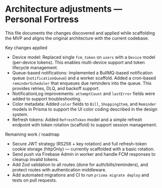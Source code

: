 # Architecture adjustments — Personal Fortress

This file documents the changes discovered and applied while scaffolding the MVP and aligns the original architecture with the current codebase.

Key changes applied

- Device model: Replaced single `fcm_token` on `users` with a `Device` model (per-device tokens). This enables multi-device support and token lifecycle management.
- Queue-based notifications: Implemented a BullMQ-based notification queue (`notificationQueue`) and a worker scaffold. Added a cron-based `reminderScheduler` that enqueues due reminders into the queue. This provides retries, DLQ, and backoff support.
- NotificationLog improvements: `attemptCount` and `lastError` fields were added to support troubleshooting.
- Color metadata: Added `color` fields to `Bill`, `ShoppingItem`, and `Reminder` models in Prisma to support the UI color coding described in the design system.
- Refresh tokens: Added `RefreshToken` model and a simple refresh endpoint with token rotation (scaffold) to support session management.

Remaining work / roadmap

- Secure JWT strategy (RS256 + key rotation) and full refresh-token cookie storage (httpOnly) — currently scaffolded with a basic rotation.
- Send push via Firebase Admin in worker and handle FCM responses to cleanup invalid tokens.
- Add Zod validation to all routes (done for auth/bills/reminders), and protect routes with authentication middleware.
- Add automated migrations and CI to run `prisma migrate deploy` and tests on pull requests.
